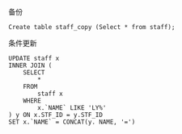 备份
```language
Create table staff_copy (Select * from staff);

```
条件更新
```language
UPDATE staff x
INNER JOIN (
	SELECT
		*
	FROM
		staff x
	WHERE
		x.`NAME` LIKE 'LY%'
) y ON x.STF_ID = y.STF_ID
SET x.`NAME` = CONCAT(y. NAME, '=')
```